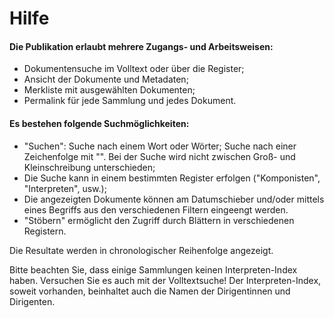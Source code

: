 # Hilfe
#### Die Publikation erlaubt mehrere Zugangs- und Arbeitsweisen:

* Dokumentensuche im Volltext oder über die Register;
* Ansicht der Dokumente und Metadaten;
* Merkliste mit ausgewählten Dokumenten;
* Permalink für jede Sammlung und jedes Dokument.

#### Es bestehen folgende Suchmöglichkeiten:

* "Suchen": Suche nach einem Wort oder Wörter; Suche nach einer Zeichenfolge mit "". Bei der Suche wird nicht zwischen Groß- und Kleinschreibung unterschieden;
* Die Suche kann in einem bestimmten Register erfolgen ("Komponisten", "Interpreten", usw.);
* Die angezeigten Dokumente können am Datumschieber und/oder mittels eines Begriffs aus den verschiedenen Filtern eingeengt werden.
* "Stöbern" ermöglicht den Zugriff durch Blättern in verschiedenen Registern.

Die Resultate werden in chronologischer Reihenfolge angezeigt. 

Bitte beachten Sie, dass einige Sammlungen keinen Interpreten-Index haben. Versuchen Sie es auch mit der Volltextsuche!
Der Interpreten-Index, soweit vorhanden, beinhaltet auch die Namen der Dirigentinnen und Dirigenten.
